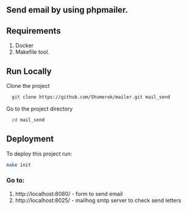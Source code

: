 
## Send email by using phpmailer.

## Requirements
1. Docker
2. Makefile tool.
## Run Locally
Clone the project

```bash
  git clone https://github.com/Shumerok/mailer.git mail_send
```

Go to the project directory

```bash
  cd mail_send
```
## Deployment
To deploy this project run:
```bash
make init 
```
### Go to:
1. http://localhost:8080/ - form to send email
2. http://localhost:8025/ - mailhog smtp server to check send letters

